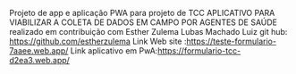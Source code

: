 Projeto de app e aplicação PWA para projeto de TCC APLICATIVO PARA VIABILIZAR A COLETA DE DADOS EM CAMPO POR AGENTES DE SAÚDE
realizado em contribuição com Esther Zulema Lubas Machado Luiz git hub: https://github.com/estherzulema
Link Web site :https://teste-formulario-7aaee.web.app/
Link aplicativo em PwA:https://formulario-tcc-d2ea3.web.app/
